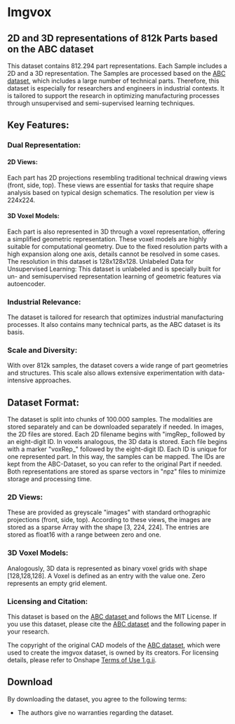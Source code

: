 # Imgvox
## 2D and 3D representations of 812k Parts based on the ABC dataset 

This dataset contains 812.294 part representations. Each Sample includes a 2D and a 3D representation. The Samples are processed based on the [ABC dataset](https://deep-geometry.github.io/abc-dataset/), which includes a large number of technical parts. Therefore, this dataset is especially for researchers and engineers in industrial contexts. It is tailored to support the research in optimizing manufacturing processes through unsupervised and semi-supervised learning techniques.

## Key Features:

### Dual Representation:

#### 2D Views: 
Each part has 2D projections resembling traditional technical drawing views (front, side, top). These views are essential for tasks that require shape analysis based on typical design schematics. The resolution per view is 224x224. 

#### 3D Voxel Models: 
Each part is also represented in 3D through a voxel representation, offering a simplified geometric representation. These voxel models are highly suitable for computational geometry. Due to the fixed resolution parts with a high expansion along one axis, details cannot be resolved in some cases. The resolution in this dataset is 128x128x128. 
Unlabeled Data for Unsupervised Learning: This dataset is unlabeled and is specially built for un- and semisupervised representation learning of geometric features via autoencoder. 

### Industrial Relevance: 
The dataset is tailored for research that optimizes industrial manufacturing processes. It also contains many technical parts, as the ABC dataset is its basis. 

### Scale and Diversity: 
With over 812k samples, the dataset covers a wide range of part geometries and structures. This scale also allows extensive experimentation with data-intensive approaches. 

## Dataset Format:
The dataset is split into chunks of 100.000 samples. The modalities are stored separately and can be downloaded separately if needed. In images, the 2D files are stored. Each 2D filename begins with "imgRep_ followed by an eight-digit ID. In voxels analogous, the 3D data is stored. Each file begins with a marker "voxRep_" followed by the eight-digit ID. Each ID is unique for one represented part. In this way, the samples can be mapped. The IDs are kept from the ABC-Dataset, so you can refer to the original Part if needed. Both representations are stored as sparse vectors in "npz" files to minimize storage and processing time. 

### 2D Views:
These are provided as greyscale "images" with standard orthographic projections (front, side, top). According to these views, the images are stored as a sparse Array with the shape [3, 224, 224]. The entries are stored as float16 with a range between zero and one. 

### 3D Voxel Models: 
Analogously, 3D data is represented as binary voxel grids with shape [128,128,128].  A Voxel is defined as an entry with the value one. Zero represents an empty grid element. 

### Licensing and Citation:

This dataset is based on the [ABC dataset ](https://deep-geometry.github.io/abc-dataset/) and follows the MIT License. If you use this dataset, please cite the [ABC dataset](https://deep-geometry.github.io/abc-dataset/) and the following paper in your research.

The copyright of the original CAD models of the [ABC dataset](https://deep-geometry.github.io/abc-dataset/), which were used to create the imgvox dataset, is owned by its creators. For licensing details, please refer to Onshape [Terms of Use 1.g.ii](https://www.onshape.com/en/legal/terms-of-use).

## Download 

By downloading the dataset, you agree to the following terms:

- The authors give no warranties regarding the dataset.
